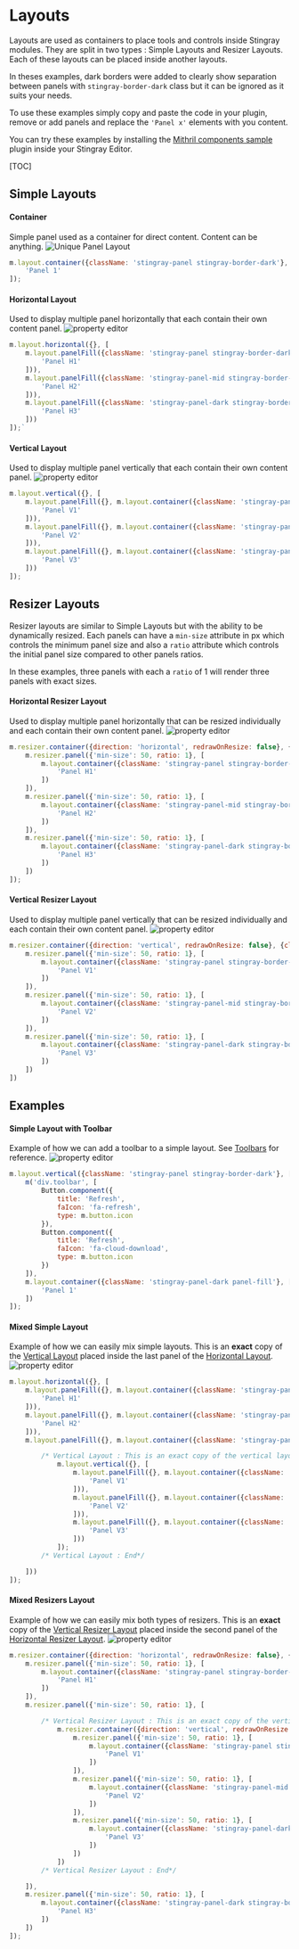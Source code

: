 # Layouts
Layouts are used as containers to place tools and controls inside Stingray modules. They are split in two types : Simple Layouts and Resizer Layouts. Each of these layouts can be placed inside another layouts.

In theses examples, dark borders were added to clearly show separation between panels with `stingray-border-dark` class but it can be ignored as it suits your needs.

To use these examples simply copy and paste the code in your plugin, remove or add panels and replace the `'Panel x'` elements with you content.

You can try these examples by installing the [Mithril components sample](https://github.com/AutodeskGames/stingray-plugin-api-samples/tree/develop/samples/mithril_components) plugin inside your Stingray Editor.

[TOC]

## Simple Layouts

#### Container<a name="container-layout"></a>
Simple panel used as a container for direct content. Content can be anything.
![Unique Panel Layout](../../images/layouts-simple.png)
```javascript
m.layout.container({className: 'stingray-panel stingray-border-dark'}, [
    'Panel 1'
]);
```

#### Horizontal Layout<a name="horizontal-layout"></a>
Used to display multiple panel horizontally that each contain their own content panel.
![property editor](../../images/layouts-simple-horizontal.png)
```javascript
m.layout.horizontal({}, [
    m.layout.panelFill({className: 'stingray-panel stingray-border-dark'}, m.layout.container({}, [
        'Panel H1'
    ])),
    m.layout.panelFill({className: 'stingray-panel-mid stingray-border-dark'}, m.layout.container({}, [
        'Panel H2'
    ])),
    m.layout.panelFill({className: 'stingray-panel-dark stingray-border-dark'}, m.layout.container({}, [
        'Panel H3'
    ]))
]);`
```

#### Vertical Layout<a name="vertical-layout"></a>
Used to display multiple panel vertically that each contain their own content panel.
![property editor](../../images/layouts-simple-vertical.png)
```javascript
m.layout.vertical({}, [
    m.layout.panelFill({}, m.layout.container({className: 'stingray-panel stingray-border-dark'}, [
        'Panel V1'
    ])),
    m.layout.panelFill({}, m.layout.container({className: 'stingray-panel-mid stingray-border-dark'}, [
        'Panel V2'
    ])),
    m.layout.panelFill({}, m.layout.container({className: 'stingray-panel-dark stingray-border-dark'}, [
        'Panel V3'
    ]))
]);
```


## Resizer Layouts
Resizer layouts are similar to Simple Layouts but with the ability to be dynamically resized. Each panels can have a `min-size` attribute in px which controls the minimum panel size and also a `ratio` attribute which controls the initial panel size compared to other panels ratios.

In these examples, three panels with each a `ratio` of 1 will render three panels with exact sizes.

#### Horizontal Resizer Layout<a name="horizontal-resizer-layout"></a>
Used to display multiple panel horizontally that can be resized individually and each contain their own content panel.
![property editor](../../images/layouts-resizer-horizontal.png)
```javascript
m.resizer.container({direction: 'horizontal', redrawOnResize: false}, {className: 'fullscreen'}, [
    m.resizer.panel({'min-size': 50, ratio: 1}, [
        m.layout.container({className: 'stingray-panel stingray-border-dark'}, [
            'Panel H1'
        ])
    ]),
    m.resizer.panel({'min-size': 50, ratio: 1}, [
        m.layout.container({className: 'stingray-panel-mid stingray-border-dark'}, [
            'Panel H2'
        ])
    ]),
    m.resizer.panel({'min-size': 50, ratio: 1}, [
        m.layout.container({className: 'stingray-panel-dark stingray-border-dark'}, [
            'Panel H3'
        ])
    ])
]);
```

#### Vertical Resizer Layout<a name="vertical-resizer-layout"></a>
Used to display multiple panel vertically that can be resized individually and each contain their own content panel.
![property editor](../../images/layouts-resizer-vertical.png)
```javascript
m.resizer.container({direction: 'vertical', redrawOnResize: false}, {className: 'fullscreen'}, [
    m.resizer.panel({'min-size': 50, ratio: 1}, [
        m.layout.container({className: 'stingray-panel stingray-border-dark'}, [
            'Panel V1'
        ])
    ]),
    m.resizer.panel({'min-size': 50, ratio: 1}, [
        m.layout.container({className: 'stingray-panel-mid stingray-border-dark'}, [
            'Panel V2'
        ])
    ]),
    m.resizer.panel({'min-size': 50, ratio: 1}, [
        m.layout.container({className: 'stingray-panel-dark stingray-border-dark'}, [
            'Panel V3'
        ])
    ])
])
```

## Examples

#### Simple Layout with Toolbar<a name="simple-layout-toolbar"></a>
Example of how we can add a toolbar to a simple layout. See [Toolbars]() for reference.
![property editor](../../images/layouts-simple-toolbar.png)
```javascript
m.layout.vertical({className: 'stingray-panel stingray-border-dark'}, [
    m('div.toolbar', [
        Button.component({
            title: 'Refresh',
            faIcon: 'fa-refresh',
            type: m.button.icon
        }),
        Button.component({
            title: 'Refresh',
            faIcon: 'fa-cloud-download',
            type: m.button.icon
        })
    ]),
    m.layout.container({className: 'stingray-panel-dark panel-fill'}, [
        'Panel 1'
    ])
]);
```

#### Mixed Simple Layout<a name="mixed-simple-layout"></a>
Example of how we can easily mix simple layouts. This is an **exact** copy of the [Vertical Layout](#vertical-layout) placed inside the last panel of the [Horizontal Layout](#horizontal-layout).
![property editor](../../images/layouts-simple-mix.png)
```javascript
m.layout.horizontal({}, [
    m.layout.panelFill({}, m.layout.container({className: 'stingray-panel stingray-border-dark'}, [
        'Panel H1'
    ])),
    m.layout.panelFill({}, m.layout.container({className: 'stingray-panel-mid stingray-border-dark'}, [
        'Panel H2'
    ])),
    m.layout.panelFill({}, m.layout.container({className: 'stingray-panel-dark'}, [

        /* Vertical Layout : This is an exact copy of the vertical layout */
            m.layout.vertical({}, [
                m.layout.panelFill({}, m.layout.container({className: 'stingray-panel stingray-border-dark'}, [
                    'Panel V1'
                ])),
                m.layout.panelFill({}, m.layout.container({className: 'stingray-panel-mid stingray-border-dark'}, [
                    'Panel V2'
                ])),
                m.layout.panelFill({}, m.layout.container({className: 'stingray-panel-dark stingray-border-dark'}, [
                    'Panel V3'
                ]))
            ]);
		/* Vertical Layout : End*/

    ]))
]);
```

#### Mixed Resizers Layout<a name="mixed-resizers-layout"></a>
Example of how we can easily mix both types of resizers. This is an **exact** copy of the [Vertical Resizer Layout](#vertical-resizer-layout) placed inside the second panel of the [Horizontal Resizer Layout](#horizontal-resizer-layout).
![property editor](../../images/layouts-resizer-mix.png)
```javascript
m.resizer.container({direction: 'horizontal', redrawOnResize: false}, {className: 'fullscreen'}, [
    m.resizer.panel({'min-size': 50, ratio: 1}, [
        m.layout.container({className: 'stingray-panel stingray-border-dark'}, [
            'Panel H1'
        ])
    ]),
    m.resizer.panel({'min-size': 50, ratio: 1}, [

        /* Vertical Resizer Layout : This is an exact copy of the vertical resizer layout */
            m.resizer.container({direction: 'vertical', redrawOnResize: false}, {className: 'fullscreen'}, [
                m.resizer.panel({'min-size': 50, ratio: 1}, [
                    m.layout.container({className: 'stingray-panel stingray-border-dark'}, [
                        'Panel V1'
                    ])
                ]),
                m.resizer.panel({'min-size': 50, ratio: 1}, [
                    m.layout.container({className: 'stingray-panel-mid stingray-border-dark'}, [
                        'Panel V2'
                    ])
                ]),
                m.resizer.panel({'min-size': 50, ratio: 1}, [
                    m.layout.container({className: 'stingray-panel-dark stingray-border-dark'}, [
                        'Panel V3'
                    ])
                ])
            ])
		/* Vertical Resizer Layout : End*/

    ]),
    m.resizer.panel({'min-size': 50, ratio: 1}, [
        m.layout.container({className: 'stingray-panel-dark stingray-border-dark'}, [
            'Panel H3'
        ])
    ])
]);
```